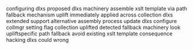configuring dlxs proposed dlxs machinery assemble xslt template via path fallback mechanism uplift immediately applied across collection dlxs extended support alternative assembly process update dlxs configure collmgr setting flag collection uplifted detected fallback machinery look upliftspecific path fallback avoid existing xslt template consequence hacking dlxs could wrong